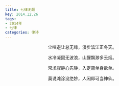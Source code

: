 ```yaml
---
title: 七律无题
key: 2014.12.26
tags: 
- 2014年 
- 七律
categories: 律诗
---
```


<p align="center">尘喧避让总无缘，漫步滨江正冬天。
</p>
<p align="center">水冷凝固无波浪，山朦飘渺多云烟。
</p>
<p align="center">常求寂静心先静，入定简单身欲单。
</p>
<p align="center">莫说滩涂没绝妙，人闲即可当神仙。
</p>
